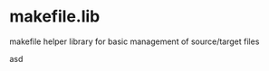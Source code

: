 makefile.lib
============

makefile helper library for basic management of source/target files

asd

